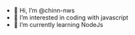 - 👋 Hi, I’m @chinn-nws
- 👀 I’m interested in coding with javascript
- 🌱 I’m currently learning NodeJs

<!---
chinn-nws/chinn-nws is a ✨ special ✨ repository because its `README.md` (this file) appears on your GitHub profile.
You can click the Preview link to take a look at your changes.
--->
